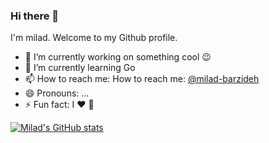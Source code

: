 ### Hi there 👋


I'm milad. Welcome to my Github profile.

- 🔭 I’m currently working on something cool :wink:
- 🌱 I’m currently learning Go 
- 📫 How to reach me: How to reach me: [@milad-barzideh](https://www.linkedin.com/in/milad-barzideh-b2870868/)
- 😄 Pronouns: ...
- ⚡ Fun fact: I :heart: 🏃

[![Milad's GitHub stats](https://github-readme-stats.vercel.app/api?username=miladbarzideh)](https://github.com/anuraghazra/github-readme-stats)
